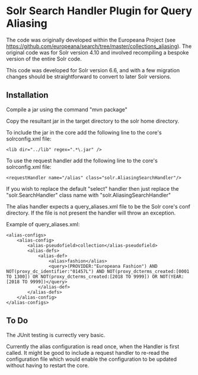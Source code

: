# Solr Search Handler Plugin for Query Aliasing

The code was originally developed within the Europeana Project (see https://github.com/europeana/search/tree/master/collections_aliasing). The original code was for Solr version 4.10 and involved recompiling a bespoke version of the entire Solr code. 

This code was developed for Solr version 6.6, and with a few migration changes should be straightforward to convert to later Solr versions.  

## Installation

Compile a jar using the command "mvn package"

Copy the resultant jar in the target directory to the solr home directory.

To include the jar in the core add the following line to the core's solrconfig.xml file:

    <lib dir="../lib" regex=".*\.jar" />
  
To use the request handler add the following line to the core's solrconfig.xml file:

    <requestHandler name="/alias" class="solr.AliasingSearchHandler"/>

If you wish to replace the default "select"  handler then just replace the "solr.SearchHandler" class name with "solr.AliasingSearchHandler"

The alias handler expects a query_aliases.xml file to be  the Solr core's conf directory. If the file is not present the handler will throw an exception.

Example of query_aliases.xml:  

    <alias-configs>
        <alias-config>
            <alias-pseudofield>collection</alias-pseudofield>
            <alias-defs>
                <alias-def>
                    <alias>fashion</alias>
                    <query>(PROVIDER:"Europeana Fashion") AND NOT(proxy_dc_identifier:"01457L") AND NOT(proxy_dcterms_created:[0001 TO 1300]) OR NOT(proxy_dcterms_created:[2018 TO 9999]) OR NOT(YEAR:[2018 TO 9999])</query> 
                </alias-def>
            </alias-defs>
        </alias-config>
    </alias-configs>

## To Do

The JUnit testing is currectly very basic.

Currently the alias configuration is read once, when the Handler is first called. It might be good to include a request handler to re-read the configuration file which would enable the configuration to be updated without having to restart the core.
